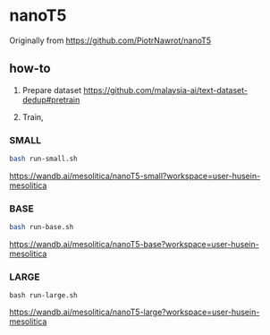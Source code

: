 # nanoT5

Originally from https://github.com/PiotrNawrot/nanoT5

## how-to

1. Prepare dataset https://github.com/malaysia-ai/text-dataset-dedup#pretrain

2. Train,

### SMALL

```bash
bash run-small.sh
```

https://wandb.ai/mesolitica/nanoT5-small?workspace=user-husein-mesolitica

### BASE

```bash
bash run-base.sh
```

https://wandb.ai/mesolitica/nanoT5-base?workspace=user-husein-mesolitica

### LARGE

```
bash run-large.sh
```

https://wandb.ai/mesolitica/nanoT5-large?workspace=user-husein-mesolitica